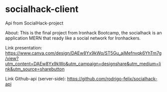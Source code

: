 # socialhack-client
Api from SocialHack-project

About: This is the final project from Ironhack Bootcamp, the socialhack is an application MERN that ready like a social network for Ironhackers.

Link presentation: https://www.canva.com/design/DAEw8Yx9kWo/ST5Gu_ajMefnvqk6YhTm7g/view?utm_content=DAEw8Yx9kWo&utm_campaign=designshare&utm_medium=link&utm_source=sharebutton

Link Github-api (server-side): https://github.com/rodrigo-felix/socialhack-api

